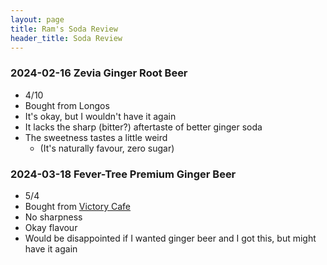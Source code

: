 ```yaml
---
layout: page
title: Ram's Soda Review
header_title: Soda Review
---
```


### 2024-02-16 Zevia Ginger Root Beer
- 4/10
- Bought from Longos
- It's okay, but I wouldn't have it again
- It lacks the sharp (bitter?) aftertaste of better ginger soda
- The sweetness tastes a little weird
    - (It's naturally favour, zero sugar)

### 2024-03-18 Fever-Tree Premium Ginger Beer
- 5/4
- Bought from [Victory Cafe](https://www.victorycafe.ca/) <!-- 440 Bloor St W, Toronto, ON M5S 1X -->
- No sharpness
- Okay flavour
- Would be disappointed if I wanted ginger beer and I got this, but might have it again
